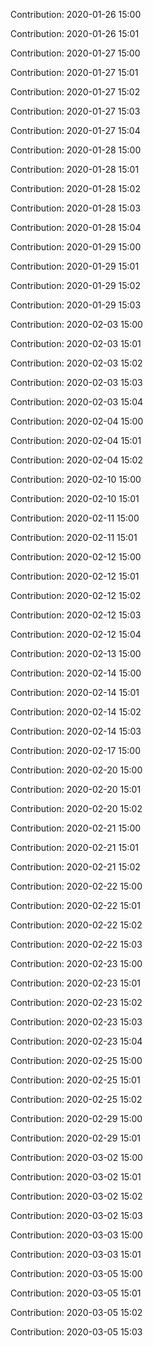 Contribution: 2020-01-26 15:00

Contribution: 2020-01-26 15:01

Contribution: 2020-01-27 15:00

Contribution: 2020-01-27 15:01

Contribution: 2020-01-27 15:02

Contribution: 2020-01-27 15:03

Contribution: 2020-01-27 15:04

Contribution: 2020-01-28 15:00

Contribution: 2020-01-28 15:01

Contribution: 2020-01-28 15:02

Contribution: 2020-01-28 15:03

Contribution: 2020-01-28 15:04

Contribution: 2020-01-29 15:00

Contribution: 2020-01-29 15:01

Contribution: 2020-01-29 15:02

Contribution: 2020-01-29 15:03

Contribution: 2020-02-03 15:00

Contribution: 2020-02-03 15:01

Contribution: 2020-02-03 15:02

Contribution: 2020-02-03 15:03

Contribution: 2020-02-03 15:04

Contribution: 2020-02-04 15:00

Contribution: 2020-02-04 15:01

Contribution: 2020-02-04 15:02

Contribution: 2020-02-10 15:00

Contribution: 2020-02-10 15:01

Contribution: 2020-02-11 15:00

Contribution: 2020-02-11 15:01

Contribution: 2020-02-12 15:00

Contribution: 2020-02-12 15:01

Contribution: 2020-02-12 15:02

Contribution: 2020-02-12 15:03

Contribution: 2020-02-12 15:04

Contribution: 2020-02-13 15:00

Contribution: 2020-02-14 15:00

Contribution: 2020-02-14 15:01

Contribution: 2020-02-14 15:02

Contribution: 2020-02-14 15:03

Contribution: 2020-02-17 15:00

Contribution: 2020-02-20 15:00

Contribution: 2020-02-20 15:01

Contribution: 2020-02-20 15:02

Contribution: 2020-02-21 15:00

Contribution: 2020-02-21 15:01

Contribution: 2020-02-21 15:02

Contribution: 2020-02-22 15:00

Contribution: 2020-02-22 15:01

Contribution: 2020-02-22 15:02

Contribution: 2020-02-22 15:03

Contribution: 2020-02-23 15:00

Contribution: 2020-02-23 15:01

Contribution: 2020-02-23 15:02

Contribution: 2020-02-23 15:03

Contribution: 2020-02-23 15:04

Contribution: 2020-02-25 15:00

Contribution: 2020-02-25 15:01

Contribution: 2020-02-25 15:02

Contribution: 2020-02-29 15:00

Contribution: 2020-02-29 15:01

Contribution: 2020-03-02 15:00

Contribution: 2020-03-02 15:01

Contribution: 2020-03-02 15:02

Contribution: 2020-03-02 15:03

Contribution: 2020-03-03 15:00

Contribution: 2020-03-03 15:01

Contribution: 2020-03-05 15:00

Contribution: 2020-03-05 15:01

Contribution: 2020-03-05 15:02

Contribution: 2020-03-05 15:03

